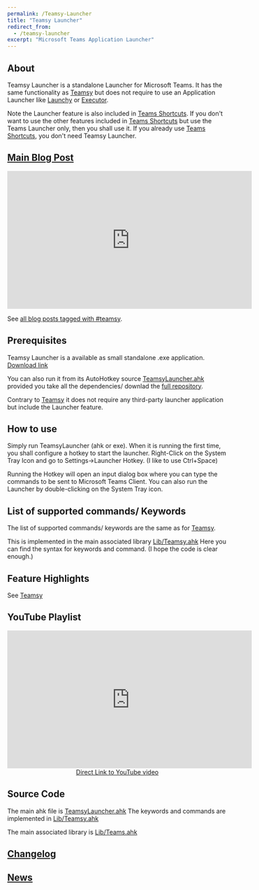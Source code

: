 ```yaml
---
permalink: /Teamsy-Launcher
title: "Teamsy Launcher"
redirect_from:
  - /teamsy-launcher
excerpt: "Microsoft Teams Application Launcher"
---
```


## About

Teamsy Launcher is a standalone Launcher for Microsoft Teams.
It has the same functionality as [Teamsy](Teamsy) but does not require to use an Application Launcher like [Launchy](http://launchy.net/) or [Executor](http://executor.dk/).

Note the Launcher feature is also included in [Teams Shortcuts](Teams-Shortcuts). If you don't want to use the other features included in [Teams Shortcuts](Teams-Shortcuts) but use the Teams Launcher only, then you shall use it.
If you already use [Teams Shortcuts](Teams-Shortcuts), you don't need Teamsy Launcher.

## [Main Blog Post](https://tdalon.blogspot.com/2020/07/teamsy.html)

<p style="text-align: center;"><iframe width="560" height="315" src="https://www.youtube.com/embed/zLFWKFfLHnU" frameborder="0" allow="accelerometer; autoplay; encrypted-media; gyroscope; picture-in-picture" allowfullscreen></iframe></p>

See [all blog posts tagged with #teamsy](https://tdalon.blogspot.com/search/label/teamsy).

## Prerequisites

Teamsy Launcher is a available as small standalone .exe application. [Download link](https://github.com/tdalon/ahk/raw/master/PowerTools/TeamsyLauncher.exe)

You can also run it from its AutoHotkey source [TeamsyLauncher.ahk](https://github.com/tdalon/ahk/blob/master/TeamsyLauncher.ahk) provided you take all the dependencies/ downlad the [full repository](https://github.com/tdalon/ahk).

Contrary to [Teamsy](Teamsy) it does not require any third-party launcher application but include the Launcher feature.

## How to use

Simply run TeamsyLauncher (ahk or exe).
When it is running the first time, you shall configure a hotkey to start the launcher.
Right-Click on the System Tray Icon and go to Settings->Launcher Hotkey.
(I like to use Ctrl+Space)

Running the Hotkey will open an input dialog box where you can type the commands to be sent to Microsoft Teams Client.
You can also run the Launcher by double-clicking on the System Tray icon.

## List of supported commands/ Keywords

The list of supported commands/ keywords are the same as for [Teamsy](Teamsy).

This is implemented in the main associated library [Lib/Teamsy.ahk](https://github.com/tdalon/ahk/blob/master/Lib/Teamsy.ahk)
Here you can find the syntax for keywords and command. (I hope the code is clear enough.)
<script src="http://gist-it.appspot.com/https://github.com/tdalon/ahk/raw/master/Lib/Teamsy.ahk"></script>

## Feature Highlights

See [Teamsy](Teamsy)

## YouTube Playlist

<div align="center"><iframe width="560" height="315" src="https://www.youtube.com/embed/zLFWKFfLHnU" frameborder="0" allow="accelerometer; autoplay; encrypted-media; gyroscope; picture-in-picture" allowfullscreen></iframe><br><a href="https://www.youtube.com/watch?v=zLFWKFfLHnU">Direct Link to YouTube video</a></div>

## Source Code

The main ahk file is [TeamsyLauncher.ahk](https://github.com/tdalon/ahk/blob/master/TeamsyLauncher.ahk)
The keywords and commands are implemented in [Lib/Teamsy.ahk](https://github.com/tdalon/ahk/blob/master/Lib/Teamsy.ahk)

The main associated library is [Lib/Teams.ahk](https://github.com/tdalon/ahk/blob/master/Lib/Teams.ahk)

## [Changelog](Teamsy-Changelog)

## [News](https://twitter.com/search?q=%23Teamsy%20%23MicrosoftTeams)
